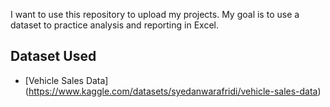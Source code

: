 I want to use this repository to upload my projects.
My goal is to use a dataset to practice analysis and reporting in Excel.  

## Dataset Used 
- [Vehicle Sales Data] (https://www.kaggle.com/datasets/syedanwarafridi/vehicle-sales-data)
